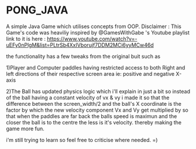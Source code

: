 # PONG_JAVA
A simple Java Game which utilises concepts from OOP.
Disclaimer : This Game's code was  heaviliy inspired by @GamesWithGabe 's Youtube playlist 
link to it is here : https://www.youtube.com/watch?v=-uEFy0nPlgM&list=PLtrSb4XxIVborujf7DDM2MCi6yyMCw46d





the functionality has a few tweaks from the original buit 
such as 





1)Player and Computer paddles having restricted access to both Right and left directions of their respective screen area
ie: positive and negative X-axis





2)The Ball has updated physics logic which i'll explain in just a bit 
so instead of the ball having a constant velocity of vx & vy 
i made it so that the difference between the screen_width/2 
and the ball's X coordinate is the factor by which the new velocity component Vx and Vy get multiplied by
so that when the paddles are far back the balls speed is maximun 
and the closer the ball is to the centre the less is it's velocity.
thereby making the game more fun.




i'm still trying to learn so feel free to criticise where needed. =)
